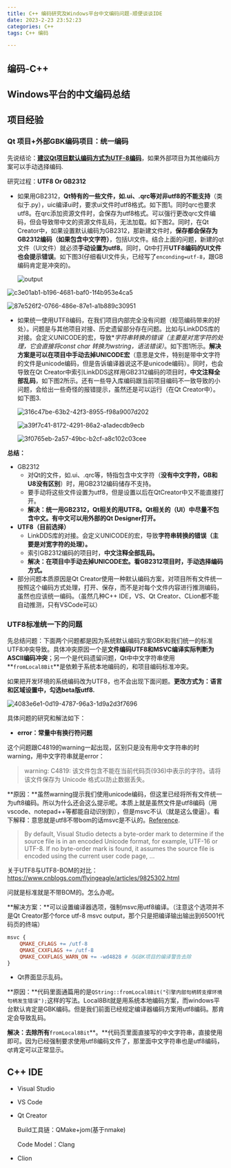 ```yaml
---
title: C++ 编码研究及Windows平台中文编码问题-顺便谈谈IDE
date: 2023-2-23 23:52:23
categories: C++
tags: C++ 编码

---
```


## 编码-C++





## Windows平台的中文编码总结



## 项目经验

### Qt 项目+外部GBK编码项目：统一编码

先说结论：<u>**建议Qt项目默认编码方式为UTF-8编码**</u>，如果外部项目为其他编码方案可以手动选择编码.

研究过程：**UTF8 Or GB2312**

- 如果用GB2312，**Qt特有的一些文件，如.ui、.qrc等对非utf8的不能支持**（类似于.py），uic编译ui时，要求ui文件时utf8格式。如下图1。同时qrc也要求utf8。在qrc添加资源文件时，会保存为utf8格式。可以强行更改qrc文件编码，但会导致带中文的资源文件乱码，无法加载。如下图2。同时，在Qt Creator中，如果设置默认编码为GB2312，那新建文件时，**保存都会保存为GB2312编码（如果包含中文字符）**，包括UI文件。结合上面的问题，新建的qt文件（UI文件）就必须**手动设置为utf8**。同时，Qt中打开**UTF8编码的UI文件也会提示错误**。如下图3(仔细看UI文件头，已经写了`enconding=utf-8`，跟GB编码肯定是冲突的)。

  ![output](https://picbed.olimi.icu//img/output.png)

![c3e01ab1-b196-4681-baf0-1f4b953e4ca5](https://picbed.olimi.icu//img/c3e01ab1-b196-4681-baf0-1f4b953e4ca5.png)



![87e526f2-0766-486e-87e1-a1b889c30951](https://picbed.olimi.icu//img/87e526f2-0766-486e-87e1-a1b889c30951.png)

- 如果统一使用UTF8编码，在我们项目内部完全没有问题（规范编码带来的好处）。问题是与其他项目对接、历史遗留部分存在问题。比如与LinkDDS库的对接。会定义UNICODE的宏，导致**字符串转换的错误（**主要是对宽字符的处理，它会直接将const char *转换为wstring，语法错误**）**。如下图1所示。**解决方案是可以在项目中手动去掉UNICODE宏**（意思是文件，特别是带中文字符的文件是unicode编码，但是告诉编译器说这不是unicode编码）。同时，也会导致在Qt Creator中索引LinkDDS这样用GB2312编码的项目时，**中文注释全部乱码**，如下图2所示。还有一些导入库编码跟当前项目编码不一致导致的小问题，会给出一些奇怪的报错提示，虽然还是可以运行（在Qt Creator中）。如下图3.

  ![316c47be-63b2-42f3-8955-f98a9007d202](https://picbed.olimi.icu//img/3f0765eb-2a57-49bc-b2cf-a8c102c03cee.png)

  ![a39f7c41-8172-4291-86a2-a1adecdb9ecb](https://picbed.olimi.icu//img/a39f7c41-8172-4291-86a2-a1adecdb9ecb.png)

  ![3f0765eb-2a57-49bc-b2cf-a8c102c03cee](https://picbed.olimi.icu//img/316c47be-63b2-42f3-8955-f98a9007d202.png)

**总结：**

- GB2312
  - 对Qt的文件，如.ui、.qrc等，特指包含中文字符（**没有中文字符，GB和U8没有区别**）时，用GB2312编码储存不支持。
  - 要手动将这些文件设置为utf8，但是设置以后在QtCreator中又不能直接打开。
  - **解决：统一用GB2312，Qt相关的用UTF8。Qt相关的（UI）中尽量不包含中文。有中文可以用外部的Qt Designer打开。**
- **UTF8（目前选择）**
  - LinkDDS库的对接。会定义UNICODE的宏，导致**字符串转换的错误（**主要是对宽字符的处理**）。**
  - 索引GB2312编码的项目时，**中文注释全部乱码。**
  - **解决：在项目中手动去掉UNICODE宏。看GB2312项目时，手动选择编码方式。**
- 部分问题本质原因是Qt Creator使用一种默认编码方案，对项目所有文件统一按照这个编码方式处理，打开、保存，而不是对每个文件内容进行推测编码，虽然也应该统一编码。（虽然几种C++ IDE，VS、Qt Creator、CLion都不能自动推测，只有VSCode可以）

### UTF8标准统一下的问题

先总结问题：下面两个问题都是因为系统默认编码方案GBK和我们统一的标准UTF8冲突导致。具体冲突原因一个是**文件编码UTF8和MSVC编译实际判断为ASCII编码冲突**；另一个是代码遗留问题，Qt中中文字符串使用**`fromLocal8Bit`**是依赖于系统本地编码的，和项目编码标准冲突。

如果把开发环境的系统编码改为UTF8，也不会出现下面问题。**更改方式为：语言和区域设置中，勾选beta版utf8.**

![4083e6e1-0d19-4787-96a3-1d9a2d3f7696](https://picbed.olimi.icu//img/4083e6e1-0d19-4787-96a3-1d9a2d3f7696.png)

具体问题的研究和解法如下：

- **error：常量中有换行符问题**

这个问题跟C4819的warning一起出现，区别只是没有用中文字符串的时warning，用中文字符串就是error：

> warning: C4819: 该文件包含不能在当前代码页(936)中表示的字符。请将该文件保存为 Unicode 格式以防止数据丢失。

**原因：**虽然warning提示我们使用unicode编码，但这里已经将所有文件统一为uft8编码。所以为什么还会这么提示呢。本质上就是虽然文件是utf8编码（用vscode、notepad++等都能自动识别到），但是msvc不认（就是这么傻逼）。看下解释：意思就是utf8不带bom的话msvc是不认的。[Reference](https://github.com/tnie/quote-demo/issues/4).

> By default, Visual Studio detects a byte-order mark to determine if the source file is in an encoded Unicode format, for example, UTF-16 or UTF-8. If no byte-order mark is found, it assumes the source file is encoded using the current user code page, ...

关于UTF8与UTF8-BOM的对比：https://www.cnblogs.com/flyingeagle/articles/9825302.html

问就是标准就是不带BOM的。怎么办呢。

**解决方案：**可以设置编译器选项，强制msvc用utf8编译。（注意这个选项并不是Qt Creator那个force utf-8 msvc output，那个只是把编译输出输出到65001代码页的终端）

```makefile
msvc {
    QMAKE_CFLAGS += /utf-8
    QMAKE_CXXFLAGS += /utf-8
    QMAKE_CXXFLAGS_WARN_ON += -wd4828 # 与GBK项目的编译警告去除
}
```

- Qt界面显示乱码。

**原因：**代码里面通篇用的是`QString::fromLocal8Bit("引擎内部句柄转支撑环境句柄发生错误");`这样的写法。Local8Bit就是用系统本地编码方案，而windows平台默认肯定是GBK编码。但是我们前面已经规定编译器编码方案用utf8编码。那肯定会导致乱码。

**解决：去除所有**`fromLocal8Bit`**。**代码页里面直接写的中文字符串，直接使用即可。因为已经强制要求使用utf8编码文件了，那里面中文字符串也是utf8编码，qt肯定可以正常显示。

## C++ IDE

- Visual Studio

  

- VS Code

  

- Qt Creator

  Build工具链：QMake+jom(基于nmake)

  Code Model：Clang

- Clion
